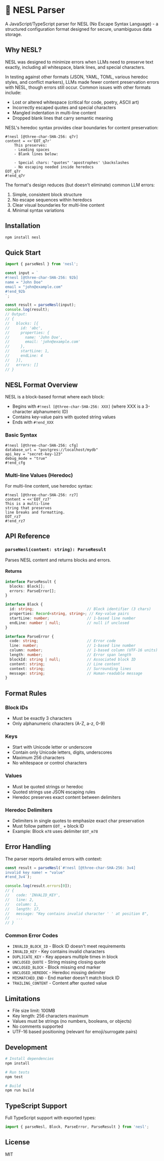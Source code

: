 # 🪺 NESL Parser

A JavaScript/TypeScript parser for NESL (No Escape Syntax Language) - a structured configuration format designed for secure, unambiguous data storage.

## Why NESL?

NESL was designed to minimize errors when LLMs need to preserve text exactly, including all whitespace, blank lines, and special characters.

In testing against other formats (JSON, YAML, TOML, various heredoc styles, and conflict markers), LLMs made fewer content preservation errors with NESL, though errors still occur. Common issues with other formats include:
- Lost or altered whitespace (critical for code, poetry, ASCII art)
- Incorrectly escaped quotes and special characters
- Mangled indentation in multi-line content
- Dropped blank lines that carry semantic meaning

NESL's heredoc syntax provides clear boundaries for content preservation:

```nesl
#!nesl [@three-char-SHA-256: q7r]
content = <<'EOT_q7r'
    This preserves:
    - Leading spaces
    - Blank lines below:

    - Special chars: "quotes" 'apostrophes' \backslashes
    - No escaping needed inside heredocs
EOT_q7r
#!end_q7r
```

The format's design reduces (but doesn't eliminate) common LLM errors:
1. Simple, consistent block structure
2. No escape sequences within heredocs
3. Clear visual boundaries for multi-line content
4. Minimal syntax variations

## Installation

```bash
npm install nesl
```

## Quick Start

```javascript
import { parseNesl } from 'nesl';

const input = `
#!nesl [@three-char-SHA-256: 92b]
name = "John Doe"
email = "john@example.com"
#!end_92b
`;

const result = parseNesl(input);
console.log(result);
// Output:
// {
//   blocks: [{
//     id: 'abc',
//     properties: {
//       name: 'John Doe',
//       email: 'john@example.com'
//     },
//     startLine: 1,
//     endLine: 4
//   }],
//   errors: []
// }
```

## NESL Format Overview

NESL is a block-based format where each block:
- Begins with `#!nesl [@three-char-SHA-256: XXX]` (where XXX is a 3-character alphanumeric ID)
- Contains key-value pairs with quoted string values
- Ends with `#!end_XXX`

### Basic Syntax

```nesl
#!nesl [@three-char-SHA-256: cfg]
database_url = "postgres://localhost/mydb"
api_key = "secret-key-123"
debug_mode = "true"
#!end_cfg
```

### Multi-line Values (Heredoc)

For multi-line content, use heredoc syntax:

```nesl
#!nesl [@three-char-SHA-256: rz7]
content = <<'EOT_rz7'
This is a multi-line
string that preserves
line breaks and formatting.
EOT_rz7
#!end_rz7
```

## API Reference

### `parseNesl(content: string): ParseResult`

Parses NESL content and returns blocks and errors.

#### Returns

```typescript
interface ParseResult {
  blocks: Block[];
  errors: ParseError[];
}

interface Block {
  id: string;                        // Block identifier (3 chars)
  properties: Record<string, string>; // Key-value pairs
  startLine: number;                 // 1-based line number
  endLine: number | null;            // null if unclosed
}

interface ParseError {
  code: string;                      // Error code
  line: number;                      // 1-based line number
  column: number;                    // 1-based column (UTF-16 units)
  length: number;                    // Error span length
  blockId: string | null;            // Associated block ID
  content: string;                   // Line content
  context: string;                   // Surrounding lines
  message: string;                   // Human-readable message
}
```

## Format Rules

### Block IDs
- Must be exactly 3 characters
- Only alphanumeric characters (A-Z, a-z, 0-9)

### Keys
- Start with Unicode letter or underscore
- Contain only Unicode letters, digits, underscores
- Maximum 256 characters
- No whitespace or control characters

### Values
- Must be quoted strings or heredoc
- Quoted strings use JSON escaping rules
- Heredoc preserves exact content between delimiters

### Heredoc Delimiters
- Delimiters in single quotes to emphasize exact char preservation
- Must follow pattern `EOT_` + block ID
- Example: Block `m78` uses delimiter `EOT_m78`

## Error Handling

The parser reports detailed errors with context:

```javascript
const result = parseNesl(`#!nesl [@three-char-SHA-256: 3v4]
invalid key name! = "value"
#!end_3v4`);

console.log(result.errors[0]);
// {
//   code: 'INVALID_KEY',
//   line: 2,
//   column: 1,
//   length: 17,
//   message: "Key contains invalid character ' ' at position 8",
//   ...
// }
```

### Common Error Codes

- `INVALID_BLOCK_ID` - Block ID doesn't meet requirements
- `INVALID_KEY` - Key contains invalid characters
- `DUPLICATE_KEY` - Key appears multiple times in block
- `UNCLOSED_QUOTE` - String missing closing quote
- `UNCLOSED_BLOCK` - Block missing end marker
- `UNCLOSED_HEREDOC` - Heredoc missing delimiter
- `MISMATCHED_END` - End marker doesn't match block ID
- `TRAILING_CONTENT` - Content after quoted value

## Limitations

- File size limit: 100MB
- Key length: 256 characters maximum
- Values must be strings (no numbers, booleans, or objects)
- No comments supported
- UTF-16 based positioning (relevant for emoji/surrogate pairs)

## Development

```bash
# Install dependencies
npm install

# Run tests
npm test

# Build
npm run build
```

## TypeScript Support

Full TypeScript support with exported types:

```typescript
import { parseNesl, Block, ParseError, ParseResult } from 'nesl';
```

## License

MIT